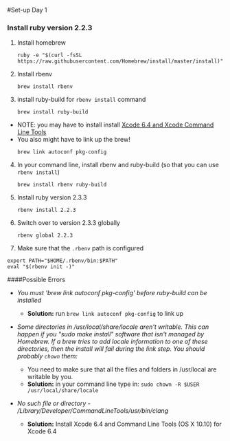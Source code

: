 #Set-up Day 1

### Install ruby version 2.2.3
1. Install homebrew 

   ```
   ruby -e "$(curl -fsSL https://raw.githubusercontent.com/Homebrew/install/master/install)"
   
   ```

2. Install rbenv

   ```
   brew install rbenv
   ```

3. install ruby-build for `rbenv install` command

   ```
   brew install ruby-build
   ```  
  + NOTE: you may have to install install   [Xcode 6.4 and Xcode Command Line Tools](https://developer.apple.com/downloads/index.action)
  + You also might have to link up the brew!  
     ```
     brew link autoconf pkg-config
     ```

4. In your command line, install rbenv and ruby-build (so that you can use  `rbenv install`)

   ```
   brew install rbenv ruby-build
   ``` 

5. Install ruby version 2.3.3

   ```
   rbenv install 2.2.3
   ```

6. Switch over to version 2.3.3 globally

   ```
   rbenv global 2.2.3
   ```

7.  Make sure that the `.rbenv` path is configured 
```
export PATH="$HOME/.rbenv/bin:$PATH"
eval "$(rbenv init -)"
```

####Possible Errors
- *You must 'brew link autoconf pkg-config' before ruby-build can be installed*
  - **Solution:** run `brew link autoconf pkg-config` to link up  
  
- *Some directories in /usr/local/share/locale aren't writable. This can happen if you "sudo make install" software that isn't managed by Homebrew. If a brew tries to add locale information to one of these directories, then the install will fail during the link step. You should probably `chown` them:*
  - You need to make sure that all the files and folders in /usr/local are writable by you.
  - **Solution:** in your command line type in: `sudo chown -R $USER /usr/local/share/locale`  
  
- *No such file or directory - /Library/Developer/CommandLineTools/usr/bin/clang*
  - **Solution:** Install Xcode 6.4 and  Command Line Tools (OS X 10.10) for Xcode 6.4
